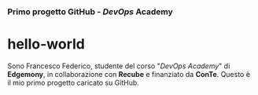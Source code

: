
### **Primo progetto GitHub - _DevOps_ Academy**

# hello-world

Sono Francesco Federico, studente del corso "*DevOps Academy*" di **Edgemony**, in collaborazione con **Recube** e finanziato da **ConTe**. 
Questo è il mio primo progetto caricato su GitHub. 
